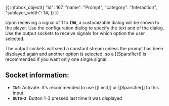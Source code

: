 {{ infobox_object({
	"id": 167,
	"name": "Prompt",
	"category": "Interaction",
	"sublayer_width": 14,
}) }}

Upon receiving a signal of 1 to **`IN0`**, a customizable dialog will be shown to the player. Use the configuration dialog to specify the text and of the dialog. Use the output sockets to receive signals for which option the user selected.

The output sockets will send a constant stream unless the prompt has been displayed again and another option is selected, so a [[Sparsifier]] is recommended if you want only one single signal.

## Socket information:
- **`IN0`**: Activate. It's recommended to use [[Limit]] or [[Sparsifier]] to this input.
- **`OUT0-2`**: Button 1-3 pressed last time it was displayed